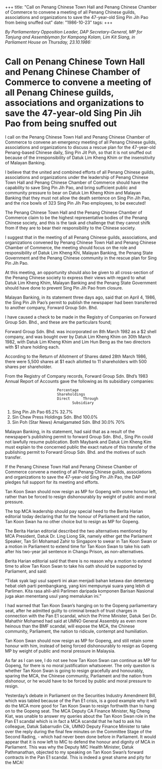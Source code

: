 +++ 
title: "Call on Penang Chinese Town Hall and Penang Chinese Chamber of Commerce to convene a meeting of all Penang Chinese guilds, associations and organizations to save the 47-year-old Sing Pin Jih Pao from being snuffed out"
date: "1986-10-23"
tags:
+++

_By Parliamentary Opposition Leader, DAP Secretary-General, MP for Tanjung and Assemblyman for Kampong Kolam, Lim Kit Siang, in Parliament House on Thursday, 23.10.1986:_

# Call on Penang Chinese Town Hall and Penang Chinese Chamber of Commerce to convene a meeting of all Penang Chinese guilds, associations and organizations to save the 47-year-old Sing Pin Jih Pao from being snuffed out

I call on the Penang Chinese Town Hall and Penang Chinese Chamber of Commerce to convene an emergency meeting of all Penang Chinese guilds, associations and organizations to discuss a rescue plan for the 47-year-old Penang-based Chinese daily, Sing Pin Jit Poh, so that it is not snuffed out because of the irresponsibility of Datuk Lim Kheng Khim or the insensitivity of Malayan Banking.</u>

I believe that the united and combined efforts of all Penang Chinese guilds, associations and organizations under the leadership of Penang Chinese Town Hall and Penang Chinese Chamber of Commerce should have the capability to save Sing Pin Jih Pao, and bring sufficient public and community pressure to bear on Datuk Lim Kheng Khim and Malayan Banking that they must not allow the death sentence on Sing Pin Jih Pao, and the rice bowls of 323 Sing Pin Jih Pao employees, to be executed!

The Penang Chinese Town Hall and the Penang Chinese Chamber of Commerce claim to be the highest representative bodies of the Penang Chinese society, and this is the task and challenge that they cannot shifk from if they are to bear their responsibility to the Chinese society.

I suggest that in the meeting of all Penang Chinese guilds, associations, and organizations convened by Penang Chinese Town Hall and Penang Chinese Chamber of Commerce, the meeting should focus on the role and responsibility of Datuk Lim Kheng Khi, Malayan Banking, the Penang State Government and the Penang Chinese community in the rescue plan for Sing Pin Jih Pao.

At this meeting, an opportunity should also be given to all cross-section of the Penang Chinese society to express their views with regard to what Datuk Lim Kheng Khim, Malayan Banking and the Penang State Government should have done to prevent Sing Pin Jih Pao from closure.

Malayan Banking, in its statement three days ago, said that on April 4, 1986, the Sing Pin Jih Pao’s permit to publish the newspaper had been transferred to another company, Forward Group Sdn. Bhd.

I have caused a check to be made in the Registry of Companies on Forward Group Sdn. Bhd., and these are the particulars found;

Forward Group Sdn. Bhd. was incorporated on 8th March 1982 as a $2 shell company, and was bought over by Datuk Lim Kheng Khim on 30th March 1982, with Datuk Lim Kheng Khim and Lim Hun Beng as the two directors with $1 share holding each.

According to the Return of Allotment of Shares dated 28th March 1986, there were 5,500 shares at $1 each allotted to 11 shareholders with 500 shares per shareholder.

From the Registry of Company records, Forward Group Sdn. Bhd’s 1983 Annual Report of Accounts gave the following as its subsidiary companies:

							Percentage 
							Shareholdings
							Direct 	    Through 
							   	   Subsidiary 
1.	Sing Pin Jih Pao				65.2%          32.7%
2.	Sin Chew Press Holdings Sdn. Bhd 		100.0%       
3.	Sin Poh (Star News) Amalgamated Sdn. Bhd	30.0%          70%

Malayan Banking, in its statement, had said that as a result of the newspaper’s publishing permit to forward Group Sdn. Bhd., Sing Pin could not lawfully resume publication. Both Maybank and Datuk Lim Kheng Kim must explain to the concerned public the exact nature of this transfer of the publishing permit to Forward Group Sdn. Bhd. and the motives of such transfer.

If the Penang Chinese Town Hall and Penang Chinese Chamber of Commerce convene a meeting of all Penang Chinese guilds, associations and organizations to save the 47-year-old Sing Pin Jih Pao, the DAP pledges full support for its meeting and efforts.

Tan Koon Swan should now resign as MP for Gopeng with some honour left, rather than be forced to resign dishonourably by weight of public and moral pressure.

The top MCA leadership should pay special heed to the Berita Harian editorial today declaring that for the honour of Parliament and the nation, Tan Koon Swan ha no other choice but to resign as MP for Gopeng.

The Berita Harian editorial described the two alternatives mentioned by MCA President, Datuk Dr. Ling Liong Sik, namely either get the Parliament Speaker, Tan Sri Mohamad Zahir to Singapore to swear in Tan Koon Swan or a motion in Parliament to extend time for Tan Koon Swan to take his oath after his two-year jail sentence in Changu Prison, as non-alternatives.

Berita Harian editorial said that there is no reason why a motion to extend time to allow Tan Koon Swan to take his oath should be supported by Parliament, and said:

“Tidak syak lagi usul saperti ini akan menjadi bahan ketawa dan detentang hebat oleh parti pembangkang, yang kini mempunyai suara yang lebih di Parlimen. Kita rasa ahli-ahli Parlimen daripada komponen Barisan Nasional juga akan menentang usul yang memalukan ini.”

I had warned that Tan Koon Swan’s hanging on to the Gopeng parliamentary seat, after he admitted guilty to criminal breach of trust charges in connection with the Pan E1 scandal, which the Prime Minister, Datuk Seri Dr. Mahathir Mohamed had said at UMNO General Assembly as even more heinous than the BMF scandal, will expose the MCA, the Chinese community, Parliament, the nation to ridicule, contempt and humiliation.

Tan Koon Swan should now resign as MP for Gopeng, and still retain some honour with him, instead of being forced dishonourably to resign as Gopeng MP by weight of public and moral pressure in Malaysia.


As far as I can see, I do not see how Tan Koon Swan can continue as MP for Gopeng, for there is no moral justification whatsoever. The only question is whether Tan Koon Swan is going to resign gracefully and honourably, sparing the MCA, the Chinese community, Parliament and the nation from dishonour, or he would have to be forced by public and moral pressure to resign.

Yesterday’s debate in Parliament on the Securities Industry Amendment Bill, which was tabled because of the Pan E1 crisis, is a good example why it will do the MCA more good for Tan Koon Swan to resign forthwith than to hang on to the Gopeng seat. The MCA Deputy CA Finance Minister, Ng Cheng Kiat, was unable to answer my queries about the Tan Koon Swan role in the Pan E1 scandal which is in fact a MCA scandal that he had to ask his colleague, Datuk Sabarrudin Cik, UMNO Deputy Finance Minister to take over the reply during the final few minutes on the Committee Stage of the Second Rading, - which had never been done before in Parliament. It would appear that it is now left to MIC to defend the honour and dignity of MCA in Parliament. This was why the Deputy MIC Health Minister, Datuk Pathmanathan, objected to my speaking on Tan Koon Swan’s forward contracts in the Pan E1 scandal. This is indeed a great shame and pity for the MCA!
 
